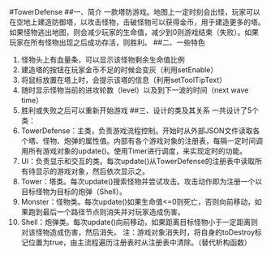 #TowerDefense
##一、简介
一款塔防游戏。地图上一定时刻会出怪，玩家可以在空地上建造防御塔，以攻击怪物，击破怪物可以获得金币，用于建造更多的塔。
如果怪物逃出地图，则会减少玩家的生命值，减少到0则游戏结束（失败）。如果玩家在所有怪物出现之后成功存活，则胜利。
##二、一些特色
1. 怪物头上有血量条，可以显示该怪物剩余生命值比例
2. 建造塔的按钮在玩家金币不足的时候会变灰（利用setEnable）
3. 将鼠标放置在塔上时，会提示该塔的信息（利用setToolTipText）
4. 随时显示怪物当前的进攻轮数（level）以及到下一波的时间（next wave time）
5. 胜利或失败之后可以重新开始游戏
##三、设计的类及其关系
一共设计了5个类：
1. TowerDefense：主类，负责游戏流程控制。开始时从外部JSON文件读取各个塔、怪物、炮弹的属性值。内部有各个游戏对象的注册表，每隔一定时间调用所有游戏对象的update()。使用Timer进行调度，来实现定时的功能。
2. UI：负责显示和交互的类。每次update()从TowerDefense的注册表中读取所有待显示的游戏对象，然后依次显示之。
3. Tower：塔类。每次update()搜索怪物并尝试攻击。攻击动作即为注册一个以目标怪物为目标的炮弹（Shell）。
4. Monster：怪物类。每次update()如果生命值<=0则死亡，否则向前移动，如果跑到最后一个路径节点则消失并对玩家造成伤害。
5. Shell：炮弹类。每次update()向前移动，如果距离目标怪物小于一定距离则对该怪物造成伤害，然后消失。
注：游戏对象消失时，将自身的toDestroy标记位置为true，由主流程遍历注册表时从注册表中清除。（替代析构函数）